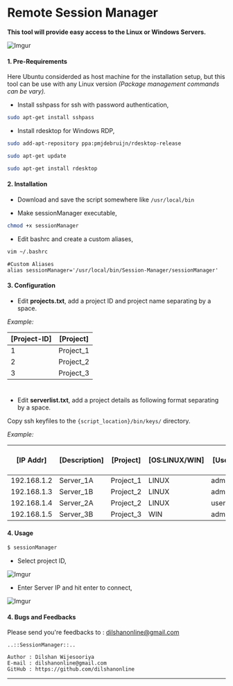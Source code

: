 # Remote Session Manager

**This tool will provide easy access to the Linux or Windows Servers.**

![Imgur](https://i.imgur.com/rZaLXBI.png)

#### 1. Pre-Requirements
Here Ubuntu considerded as host machine for the installation setup, but this tool can be use with any Linux version *(Package management commands can be vary).* 

* Install sshpass for ssh with password authentication,

``` bash
sudo apt-get install sshpass
```

* Install rdesktop for Windows RDP,

``` bash
sudo add-apt-repository ppa:pmjdebruijn/rdesktop-release

sudo apt-get update

sudo apt-get install rdesktop

```

#### 2. Installation

* Download and save the script somewhere like ```/usr/local/bin ```

* Make sessionManager executable,

``` bash
chmod +x sessionManager
```

* Edit bashrc and create a custom aliases,

``` bash
vim ~/.bashrc
```

```
#Custom Aliases
alias sessionManager='/usr/local/bin/Session-Manager/sessionManager'
```

#### 3. Configuration
* Edit **projects.txt**, add a project ID and project name separating by a space.

*Example:*

[Project-ID] | [Project]
-------------|----------
1            | Project_1
2            | Project_2
3            | Project_3


# 

* Edit **serverlist.txt**, add a project details as following format separating by a space. 

Copy ssh keyfiles to the `{script_location}/bin/keys/` directory. 

*Example:*

[IP Addr] | [Description]| [Project]| [OS:LINUX/WIN]| [Username] | [Password or Key File Path] | [Root Password for Linux]
-------------|--------------|---------|-------------|------------|----------------------------|--------------------------
192.168.1.2  | Server_1A    |Project_1| LINUX	    | admin      | ./bin/keys/key1            | null
192.168.1.3  | Server_1B     |Project_2| LINUX	    | admin      | ./bin/keys/key2            | Password
192.168.1.4  | Server_2A     |Project_2| LINUX	    | user       | Password	              | Password
192.168.1.5  | Server_3B     |Project_3| WIN	    |administrator| Password                   | 

#### 4. Usage

``` bash
$ sessionManager
```

* Select project ID,

![Imgur](https://i.imgur.com/RoR8URF.png)



* Enter Server IP and hit enter to connect,

![Imgur](https://i.imgur.com/VBnQj8B.png)

#### 4. Bugs and Feedbacks

Please send you're feedbacks to : dilshanonline@gmail.com


	..::SessionManager::..                               

	Author : Dilshan Wijesooriya                                           	        	
	E-mail : dilshanonline@gmail.com                        
	GitHub : https://github.com/dilshanonline 
****









